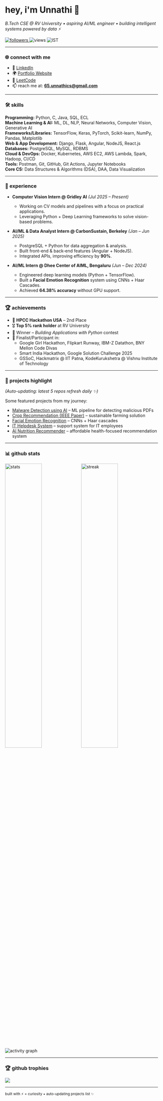 <!-- Profile README for Unnathi C S -->

<h1 align="left">hey, i'm Unnathi 👋</h1>

<p>
  <em>B.Tech CSE @ RV University • aspiring AI/ML engineer • building intelligent systems powered by data ⚡</em>
</p>

<!-- quick identity badges -->
<p align="left">
  <a href="https://github.com/Unnathi-CS">
    <img src="https://img.shields.io/github/followers/UnnathiCS?label=Follow&style=flat" alt="followers" />
  </a>
  <img src="https://komarev.com/ghpvc/?username=UnnathiCS&label=Profile%20Views&style=flat" alt="views" />
  <img src="https://img.shields.io/badge/timezone-Asia%2FKolkata-informational" alt="IST" />
</p>

---

### 🌐 connect with me
- 🔗 [LinkedIn](https://www.linkedin.com/in/unnathi-c-s-3498502a1/)  
- 🌍 [Portfolio Website](https://unnathics.my.canva.site/)  
- 🧩 [LeetCode](https://leetcode.com/u/Unnathi_CS/)  
- 📫 reach me at: **65.unnathics@gmail.com**  

---

### 🛠️ skills

**Programming:** Python, C, Java, SQL, ECL  
**Machine Learning & AI:** ML, DL, NLP, Neural Networks, Computer Vision, Generative AI  
**Frameworks/Libraries:** TensorFlow, Keras, PyTorch, Scikit-learn, NumPy, Pandas, Matplotlib  
**Web & App Development:** Django, Flask, Angular, NodeJS, React.js  
**Databases:** PostgreSQL, MySQL, RDBMS  
**Cloud & DevOps:** Docker, Kubernetes, AWS EC2, AWS Lambda, Spark, Hadoop, CI/CD  
**Tools:** Postman, Git, GitHub, Git Actions, Jupyter Notebooks  
**Core CS:** Data Structures & Algorithms (DSA), DAA, Data Visualization  

---

### 💼 experience
- **Computer Vision Intern @ Gridley AI** *(Jul 2025 – Present)*  
  - Working on CV models and pipelines with a focus on practical applications.  
  - Leveraging Python + Deep Learning frameworks to solve vision-based problems.  

- **AI/ML & Data Analyst Intern @ CarbonSustain, Berkeley** *(Jan – Jun 2025)*  
  - PostgreSQL + Python for data aggregation & analysis.  
  - Built front-end & back-end features (Angular + NodeJS).  
  - Integrated APIs, improving efficiency by **90%**.  

- **AI/ML Intern @ Dhee Center of AIML, Bengaluru** *(Jun – Dec 2024)*  
  - Engineered deep learning models (Python + TensorFlow).  
  - Built a **Facial Emotion Recognition** system using CNNs + Haar Cascades.  
  - Achieved **64.38% accuracy** without GPU support.  

---

### 🏆 achievements
- 🥈 **HPCC Hackathon USA** – 2nd Place  
- 🎖️ **Top 5% rank holder** at RV University  
- 🏅 Winner – *Building Applications with Python* contest  
- 🎯 Finalist/Participant in:  
  - Google Girl Hackathon, Flipkart Runway, IBM-Z Datathon, BNY Mellon Code Divas  
  - Smart India Hackathon, Google Solution Challenge 2025  
  - GSSoC, Hackmatrix @ IIT Patna, KodeKurukshetra @ Vishnu Institute of Technology  

---

### 🌟 projects highlight  

<!-- START_SECTION:repos -->
<!-- END_SECTION:repos -->

*(Auto-updating: latest 5 repos refresh daily ✨)*

Some featured projects from my journey:
- [Malware Detection using AI](https://github.com/UnnathiCS/Malware_detection_AI) – ML pipeline for detecting malicious PDFs  
- [Crop Recommendation (IEEE Paper)](https://ieeexplore.ieee.org/document/10763179) – sustainable farming solution  
- [Facial Emotion Recognition](https://github.com/UnnathiCS/FACIAL_EMOTION_RECOGNITION) – CNNs + Haar cascades  
- [IT Helpdesk System](https://github.com/UnnathiCS/it-helpdesk) – support system for IT employees  
- [AI Nutrition Recommender](#) – affordable health-focused recommendation system  

---

### 📊 github stats
<p align="left">
  <img src="https://github-readme-stats.vercel.app/api?username=UnnathiCS&show_icons=true&theme=tokyonight&hide_border=true&rank_icon=github" width="49%" alt="stats" />
  <img src="https://github-readme-streak-stats.herokuapp.com?user=UnnathiCS&theme=tokyonight&hide_border=true" width="49%" alt="streak" />
</p>

<p align="left">
  <img src="https://github-readme-activity-graph.vercel.app/graph?username=UnnathiCS&bg_color=0d1117&color=70a5fd&line=89ddff&point=c3e88d&area=true&hide_border=true" alt="activity graph" />
</p>

---

### 🏆 github trophies
<p align="left">
  <img src="https://github-profile-trophy.vercel.app/?username=UnnathiCS&theme=algolia&no-frame=true&no-bg=true&margin-w=8" />
</p>

---

<sub>built with ⚡ + curiosity • auto-updating projects list ✨</sub>
